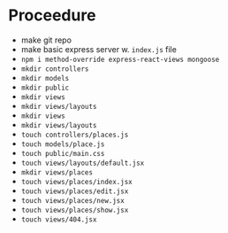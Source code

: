 # Proceedure
- make git repo
- make basic express server w. `index.js` file
- `npm i method-override express-react-views mongoose`
- `mkdir controllers`
- `mkdir models`
- `mkdir public`
- `mkdir views`
- `mkdir views/layouts`
- `mkdir views`
- `mkdir views/layouts`
- `touch controllers/places.js`
- `touch models/place.js`
- `touch public/main.css`
- `touch views/layouts/default.jsx`
- `mkdir views/places`
- `touch views/places/index.jsx`
- `touch views/places/edit.jsx`
- `touch views/places/new.jsx`
- `touch views/places/show.jsx`
- `touch views/404.jsx`
